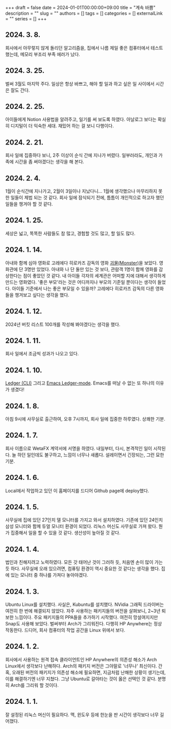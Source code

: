 +++ 
draft = false
date = 2024-01-01T00:00:00+09:00
title = "계속 바쁨"
description = ""
slug = ""
authors = []
tags = []
categories = []
externalLink = ""
series = []
+++

## 2024. 3. 8.
회사에서 아무렇지 않게 돌리던 알고리즘을, 집에서 나름 제일 좋은 컴퓨터에서 테스트 했는데, 메모리 부조리 부족 에러가 났다.


## 2024. 3. 25.
벌써 3월도 마지막 주다.
일상은 항상 바쁘고, 해야 할 일과 하고 싶은 일 사이에서 시간은 잘도 간다.


## 2024. 2. 25.
아이들에게 Notion 사용법을 알려주고, 일기를 써 보도록 하였다.
아날로그 보다는 확실히 디지털이 더 익숙한 세대. 
재밌어 하는 걸 보니 다행이다.


## 2024. 2. 21.
회사 일에 집중하다 보니, 2주 이상이 순식 간에 지나가 버렸다.
일부러라도, 개인과 가족에 시간을 좀 써야겠다는 생각을 해 본다.


## 2024. 2. 4.
1월이 순식간에 지나가고, 2월이 3일이나 지났다니...
1월에 생각했으나 마무리하지 못한 일들이 제법 되는 것 같다.
회사 일에 잠식되기 전에, 틈틈이 개인적으로 하고자 했던 일들을 챙겨야 할 것 같다.


## 2024. 1. 25.
세상은 넓고, 똑똑한 사람들도 참 많고, 경험할 것도 많고, 할 일도 많다.


## 2024. 1. 14.
아내와 함께 심야 영화로 고레에다 히로카즈 감독의 영화 [괴물(Monster)](https://namu.wiki/w/%EA%B4%B4%EB%AC%BC(%EC%9D%BC%EB%B3%B8%20%EC%98%81%ED%99%94))을 보았다.
영화관에 단 3명만 있었다.
아내와 나 단 둘만 있는 것 보다, 관람객 1명이 함께 영화를 감상한다는 점이 좋았던 것 같다.
내 아이들 각자의 세계관은 어떠할 지에 대해서 생각하게 만드는 영화였다.
'좋은 부모'라는 것은 어디까지나 부모의 기준일 뿐이다는 생각이 들었다.
아이들 기준에서 나는 좋은 부모일 수 있을까?
고레에다 히로카즈 감독의 다른 영화들을 챙겨보고 싶다는 생각을 했다.


## 2024. 1. 12.
2024년 버킷 리스트 100개를 작성해 봐야겠다는 생각을 했다.


## 2024. 1. 11.
회사 일에서 조금씩 성과가 나오고 있다. 


## 2024. 1. 10.
[Ledger (CLI)](https://ledger-cli.org) 그리고 [Emacs Ledger-mode](https://github.com/ledger/ledger-mode). Emacs를 떠날 수 없는 또 하나의 이유가 생겼다!


## 2024. 1. 8.
아침 9시에 사무실로 출근하여, 오후 7시까지, 회사 일에 집중한 하루였다.
상쾌한 기분.


## 2024. 1. 7.
회사 이름으로 WetaFX 계약서에 서명을 하였다.
내일부터, 다시, 본격적인 일이 시작된다.
늘 하던 일인데도 불구하고, 느낌이 너무나 새롭다.
설레이면서 긴장되는, 그런 묘한 기분.


## 2024. 1. 6.
Local에서 작업하고 있던 이 홈페이지를 드디어 Github page에 deploy했다.


## 2024. 1. 5.
사무실에 집에 있던 27인치 델 모니터를 가지고 와서 설치하였다. 
기존에 있던 24인치 삼성 모니터와 함께 듀얼 모니터 환경이 되었다.
리눅스 머신도 사무실로 가져 왔다.
뭔가 집중해서 일을 할 수 있을 것 같다.
생산성이 높아질 것 같다.


## 2024. 1. 4.
법인과 친해지려고 노력하였다.
모든 갓 태어난 것이 그러하 듯, 처음엔 손이 많이 가는 듯 하다.
사무실에 오래 있으려면, 컴퓨팅 환경이 역시 중요한 것 같다는 생각을 했다.
집에 있는 모니터 중 하나를 가져다 놓아야겠다. 


## 2024. 1. 3.
Ubuntu Linux를 설치했다.
사실은, Kubuntu를 설치했다.
NVidia 그래픽 드라이버는 여전히 한 번에 해결되지 않았다.
자주 사용하는 패키지들의 버전을 살펴보니, 2~3년 퇴보한 느낌이다.
주요 패키지들의 PPA들을 추가하기 시작했다.
여전히 망설여지지만 Snap도 사용해 보았다.
벌써부터 Arch가 그리워진다. 
다행히 HP Anywhere는 정상 작동한다.
드디어, 회사 컴퓨터의 작업 공간을 Linux 위에서 보다.


## 2024. 1. 2.
회사에서 사용하는 원격 접속 클라이언트인 HP Anywhere의 의존성 해소가 Arch Linux에서 생각보다 난해하다.
Arch의 패키지 버전은 그야말로 '너무나' 최신이다.
간혹, 오래된 버전의 패키지가 의존성 해소에 필요하면, 지금처럼 난해한 상황이 생기는데, 이를 해결하기엔 너무 지쳤다.
그냥 Ubuntu로 갈아타는 것이 옳은 선택인 것 같다. 
분명히 Arch를 그리워 할 것이다.


## 2024. 1. 1.
잘 설정된 리눅스 머신이 필요하다. 맥, 윈도우 등에 한눈을 판 시간이 생각보다 너무 길어졌다.

